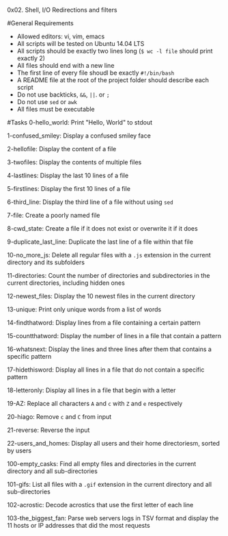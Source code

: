 0x02. Shell, I/O Redirections and filters

#General Requirements
- Allowed editors: vi, vim, emacs
- All scripts will be tested on Ubuntu 14.04 LTS
- All scripts should be exactly two lines long (`$ wc -l file` should print exactly 2)
- All files should end with a new line
- The first line of every file shoudl be exactly `#!/bin/bash`
- A README file at the root of the project folder should describe each script
- Do not use backticks, `&&`, `||`. or `;`
- Do not use `sed` or `awk`
- All files must be executable

#Tasks
0-hello_world:
Print \"Hello, World\" to stdout

1-confused_smiley:
Display a confused smiley face

2-hellofile:
Display the content of a file

3-twofiles:
Display the contents of multiple files

4-lastlines:
Display the last 10 lines of a file

5-firstlines:
Display the first 10 lines of a file

6-third_line:
Display the third line of a file without using `sed`

7-file:
Create a poorly named file

8-cwd_state:
Create a file if it does not exist or overwrite it if it does

9-duplicate_last_line:
Duplicate the last line of a file within that file

10-no_more_js:
Delete all regular files with a `.js` extension in the current directory and its subfolders

11-directories:
Count the number of directories and subdirectories in the current directories, including hidden ones

12-newest_files:
Display the 10 newest files in the current directory

13-unique:
Print only unique words from a list of words

14-findthatword:
Display lines from a file containing a certain pattern

15-countthatword:
Display the number of lines in a file that contain a pattern

16-whatsnext:
Display the lines and three lines after them that contains a specific pattern

17-hidethisword:
Display all lines in a file that do not contain a specific pattern

18-letteronly:
Display all lines in a file that begin with a letter

19-AZ:
Replace all characters `A` and `c` with `Z` and `e` respectively

20-hiago:
Remove `c` and `C` from input

21-reverse:
Reverse the input

22-users_and_homes:
Display all users and their home directoriesm, sorted by users

100-empty_casks:
Find all empty files and directories in the current directory and all sub-directories

101-gifs:
List all files with a `.gif` extension in the current directory and all sub-directories

102-acrostic:
Decode acrostics that use the first letter of each line

103-the_biggest_fan:
Parse web servers logs in TSV format and display the 11 hosts or IP addresses that did the most requests